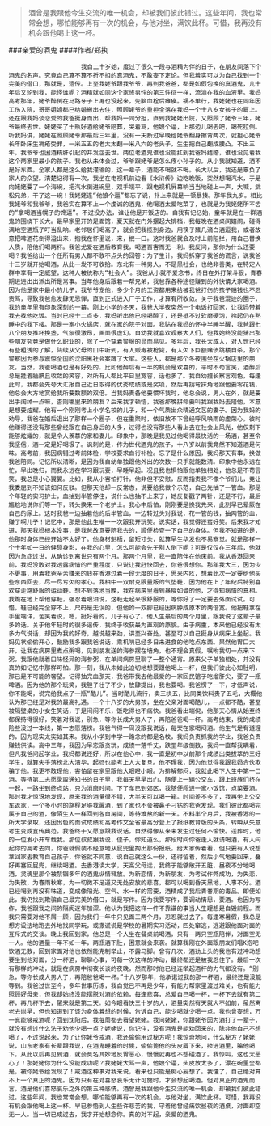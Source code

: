 > 酒曾是我跟他今生交流的唯一机会，却被我们彼此错过。这些年间，我也常常会想，哪怕能够再有一次的机会，与他对坐，满饮此杯。可惜，我再没有机会跟他喝上这一杯。

###亲爱的酒鬼
####作者/郑执

						我自二十岁始，度过了很久一段与酒精为伴的日子，在朋友间落下个酒鬼的名声。究竟自己算不算不折不扣的真酒鬼，不敢妄下定论。但我着实可以为自己找到一个完美的借口，那就是，遗传。上至我姥爷跟我爷爷，再到我爸爸，都是如假包换的真酒鬼，几十年后又轮到我，能怪谁呢？酒精就如同这个家族男性的第三性征一样，流淌在我的血液里。我妈高考那年，姥爷醉倒在马路牙子上再也没起来，先脑血栓后瘫痪。祸不单行，我姥姥也在同年因工伤入院，哥哥姐姐都已结婚搬出去住，照顾姥爷的重担全落在我妈一个十八岁女孩子的肩上。还在跟我妈谈恋爱的我爸挺身而出，帮我妈一同分担，直到我姥姥出院，又照顾了姥爷三年，姥爷最终去世。姥姥买了十瓶好酒给姥爷陪葬，哭着骂，他娘个逼，上那边儿喝去吧，喝死拉倒。听我妈讲，姥姥在照顾姥爷那最后三年里，没有一天断过早晚给姥爷翻身擦背两次，就担心姥爷长年卧床生褥疮受罪，一米五五的老太太翻一米八六的老头子，生生把自己翻成腰凸。不出三年，我爷爷也因酒精肝引起的并发症去世。两位老酒鬼谁也没能扛到我爸妈结婚，谁也没见着我这个两家里最小的孩子。我也从未体会过，爷爷跟姥爷是怎么疼小孙子的。从小我就知道，酒不是好东西。全家人都是这么给我灌输的，这一辈子，酒能不喝就不喝。长大以后，我还是辜负了家人的众望。清楚记得有一次，我坐在电视机前边看《水浒传》边吃晚饭，突然想喝汽水，于是向姥姥要了一个海碗，把汽水倒进碗里，双手端平，跟电视机屏幕响当当地碰上一声，大喊，武松兄弟，干了这一碗！我姥姥连“他娘个逼”都忘了说，扑上来就是一顿暴揍。那年我九岁。相比我姥爷和我爷爷，我爸实在算不上一个虔诚的酒鬼，他喝酒太爱吃菜了，也就是为我姥姥所不齿的“拿喝酒当幌子的馋逼”。不过没办法，谁让他是开饭店的。自我有记忆始，童年就是在一群酒鬼的围绕下长大。最早家里开的是面馆，夏天就在门外摆起大排档，我每晚在酒桌间嬉闹，碰得满地空酒瓶子叮当乱响。老邻居们喝高了，就会把我揽到身边，用筷子蘸几滴白酒逗我，或者故意把啤酒花倒得溢出来，抱我在怀里说，来，抿一口。这时我爸就会及时上前阻拦，用自己替换人质，陪他们喝两杯。我爸尤爱在酒后教育我，喝酒百害而无一利。我反问，那你为什么还要喝？我爸给出一个任所有男人都不敢不点头的回答：为了生计。我妈拆穿了我爸的谎言，说我爸十三岁就开始喝酒，从此一发不可收拾。东北有一种男人，不是黑社会，也绝非善类，在特定人群中享有一定威望，这种人被统称为“社会人”。我爸从小就不爱念书，终日在外打架斗狠，青春期进进出出派出所是常事。当年他身后跟着一帮兄弟，我爸靠各种途径赚到的外快请大家喝酒。因为他是家中最小的儿子，我爷爷宠他，多少个月的工资都用来给被我爸打伤的孩子赔钱也不忍责骂，导致我爸愈发肆无忌惮，直到正式进入厂子工作，才算有所收敛。关于我爸混迹的圈子，我的童年里有印象深刻的一幕。刚上小学的冬天，我爸大半夜突然一个电话打回家，让我妈带着我去找他吃饭。当时已经十二点多，我妈听出他已经喝醉了，还是抵不过软磨硬泡，拎起仍在熟睡中的我下楼。那是一家小火锅店，就在家的院子对面。我贴在我妈的怀中半睡半醒，我爸跟七八个朋友推杯换盏，气氛很激昂，画面很虚幻。自幼我就喜欢观察大人们，但我始终没能猜出那些朋友究竟是做什么职业的，除了一个穿着警服的显而易见。多年后，我长大成人，对人世已经有些粗浅的了解，陆续从父母的口中听到，有人贩毒被枪毙，有人欠下巨额赌债跳楼自杀，那个警察因为参与震惊全国的沈阳黑社会案蹲了大牢。这些人，都是那个冬夜围坐在火锅店里的朋友。当然，我爸喝酒也是有好处的。比如他醉后有一半的机会是欢喜的，平时不苟言笑，酒醉后总是挂着腼腆且收敛的笑容，对所有人都比平日里宽容，话也多了。我自幼擅长察言观色，每逢此时，我都会先夸大汇报自己近日取得的优秀成绩或是奖项，然后再拐弯抹角地跟他要零花钱，他总会大方地赏给我所要数额的双倍。当我妈责备他要惯坏我时，他总会说，男人在外，就是要出手阔绰一点嘛，否则哪里来的朋友？后来我才顿悟，我爸那晚拼命要叫我跟我妈去陪他，本意是想要炫耀。他有一个刚刚考上小学名校的儿子，和一个气质出众精通文艺的妻子。因为我妈的劝导，我爸在婚后退出了那样一个圈子，但在重聚时，依旧放不下曾经呼风唤雨的虚荣心。彼时他赚得还没有那些曾经跟在自己身后的人多，过得也没有那些人看上去在社会上风光，他仅剩下能够炫耀的，就是令人羡慕的家和妻儿。印象中，那晚是我见过他喝得最快活的一场酒，甚至令我坚信，酒一定是好喝极了。讽刺的是，作为世代酒鬼的孩子，十八岁以前我竟然不知道酒是何味。高考前，我因病错过考前体检，学校要求自行补检。忘了是什么原因，我妈那天有事，换做我爸陪同。记忆所以清晰，是因为我自幼单独跟他外出的次数一只手就能数清。印象中他永远在忙，早出晚归，而我永远在学习跟玩耍，早睡早起。况且我也惧怕跟他单独相处，他总是不苟言笑，我总是小心翼翼。比如，我从小害怕打针，他非但不安慰，反而指责我不像个爷们儿，竟让我委屈到不知该如何反驳。但那天他却一反常态，说要给我做个示范，自己先抽了一管血。那是个年轻的实习护士，血抽到半管停住，说什么也抽不上来了，她反复戳了两针，还是不行，最后尴尬地说你们等一下，转头换来一个老护士。我心中后怕，刚刚要是换我先来，此刻早已晕厥在自己的尿上。这时我爸一边抽着他的后半管血，一边转过头对我说，花一管的钱，抽两管的血，赚了啊儿子！记忆中，那是他此生唯一一次跟我开玩笑。说实话，我觉得还蛮好笑。后来我才知道，那天我妈根本没事，是我爸故意要陪我去的，顺便检查一下自己的身体。但我不知道的是，他那时身体已经开始不太好了。他身材魁梧，留短寸头，就算早生华发也不易察觉。就是那样一个十年如一日的健硕身影，在我的心里，怎么可能会先于别人倒下呢？可是仅仅在三年后，他就因为急症过世，从确诊到离世只有两个月。那两个月里，我一直陪伴在他床前。我从香港回来前，我妈没敢对我透露病情的严重程度，只说让我赶快回去，你爸很想你。那年我大三，因为少不更事，用着我爸辛苦赚来的钱在香港过着一段无度的日子，思来内疚，想着此次一定要给他买些东西回去，尽一尽亏欠的孝心。我相中一双耐克限量版的气垫鞋，因为他在上了年纪后特别喜欢穿走路舒服的运动鞋。想不到落地当晚，我在病房里看到暴瘦如骨的他，才得知病情的真相。我跪在地上帮他穿鞋，强忍着眼泪说，这鞋走起来很舒服的，等你好了一定要去外面试试。可惜，鞋已经完全穿不上，尺码是无误的，但他的一双脚已经因病肿成原本的两倍宽。他把鞋拿在手里端详，苦笑着说，嗯，挺好看的，儿子有心了。他人生最后的两个月里，跟我说了这辈子最多的话。关于他年轻时的很多谣传，我终于收获最为直观的原貌。由于病重，本来他已经没有太多力气说话，却因为我的好奇，越说越来劲，讲至兴奋处，甚至可以自己挺身从病床上坐起。我妈见状偷偷开心，鼓励我多跟我爸说话，乘机哄已经多日未进食的他吃点东西。果然他胃口大开，让我在病房里煮点粥喝，见到朋友送的海参摆在墙角，也不理会真假，嘱咐我切一点来下粥。我跟他就着口味怪异的海参粥，在单间病房里聊了一整个通宵。原来父子单独相处，并没有真的如记忆中那样可怕。那一刻，我从未如此迫切地想要跟他喝上一杯，但我们彼此心知肚明，那已是不可能的奢望。记得抽完血那天，我爸带我去他最爱的一家回民馆子吃熘肝尖，要了一瓶啤酒。因为他的那个玩笑，我胆子壮了不少，放肆提出，我也要喝。我爸愣了一下，才低声说，你不能喝，说完给我点了一瓶“酷儿”。当时酷儿流行，卖三块五，比同类饮料贵了五毛，大概他认为那已经是对我的最高礼遇。一个十八岁的大男孩，坐在父亲对面喝酷儿，一点都不酷，甚至被隔壁桌的小女生笑话，于是闷闷不乐，饭吃得也不痛快。我爸看出端倪，他那天心情从始至终都保持得很好，笑着对我说，别急，等你长成大男人了，再陪爸爸喝一杯。高考结束，我的成绩险些没过一本线，第一志愿落榜。我爸气得一周没跟我说话，每天在家喝闷酒。他生气是有道理的，因为现实太突如其来。我从小学到中学一路念的都是名校，我妈负责抓我的学业，我爸负责赚钱供读。高中三年，我因为早恋跟贪玩，成绩一落千丈，跌至年级倒数，我妈一直帮我瞒着，但凡我爸问起学业，我妈都说还好，所以在他心中，我一直是初中以前那个成绩出类拔萃的三好学生，就算失手落榜北大清华，起码也能考上人大复旦。他不理我，因为他觉得我跟我妈合伙欺骗了他。我更不敢理他，害怕留在家里跟他大眼瞪小眼。为排解郁闷，我就此喝下人生中第一口酒。等待第二志愿录取通知书的日子里，我每天早早出门，随便上一辆公交车，跟上班族们挤在一起，一路坐到终点站，只为消磨时间。下了车已到郊区，我随便闯进一家小饭馆，点菜要酒。那时我才惊讶地发现，原来我的酒量很不错，大半天可以喝一箱。时间差不多了，我再坐上公交车返家，一个多小时的路程足够我醒酒，到了家也不会被鼻子刁钻的我爸发现。我们彼此都喝完属于自己的酒，像陌生人一样回到各自房间，等待难熬的新一天。不料半个月后，我被香港的一所大学录取，还因出色的面试成绩和高考作文全省最高分登上了报纸教育版的头条，转瞬从失意考生变成宣传典范。我爸终于又愿意跟我说话，自然得像从来未发生过任何不愉快。送葬时，他的一位发小开车载我。那位叔叔跟我说，侄子，你知道么，那段时间你爸逢人就请喝酒，有人问起你的高考去向，你爸就假装不经意地从屁兜里掏出那份报纸，给大家传着看，但只要有人说想拿回家去教育自己孩子，你爸就不同意，说自己就这么一份，还得留着，然后小气地要回来，叠好再塞回屁兜，继续喝酒。去香港读大学，天高父母远，我终于能够敞开五脏，昼夜不分地喝酒，灵魂里那个被禁锢多年的酒鬼纵情释放。为新恋情，为新朋友，为考试作弊成功，为失恋，为失散，为春雨秋寒，为一切微不足道又无处安放的悲喜，都可以喝到昏天黑地，人事不分。酒已经喝到再没有味道，变成像阳光、空气、水一样的需要，酒精成了我后青春期的毒品。即便如此，我仍找到欺骗自己最完美的借口，就是写作。因为我要写作，要调动情思，要酒。也因为写作，我爸跟我之间的隔阂逐年加深。他认为我把这样一件不靠谱的事当人生理想是自毁前程。而我只需要对他不屑一顾，因为我们一年中只见面三两个月，忍忍就过去了。每逢寒暑假，我总是想方设法地跑去外地找同学玩，或撒谎说是学校的暑期实习活动，四处窜逃，逃避跟他面对面的互斥式的交谈。晚上我回到家，他总是一个人坐在餐桌前喝酒，只有一两只空瓶陪伴，对面空无一人。他的酒量一年不如一年，两瓶酒下肚，困意就会来袭。就算我刚在外面跟朋友们唱K泡吧饮酒无数，回到家面对他也依然能克制举止，不露马脚。曾有几次，酒劲上头的我也有过冲动想要坐到他对面，分一杯酒，聊聊心事，可每一次这样的冲动，最终都还是被我忍住了。最后一次有那样的冲动，就是在病房中彻夜长谈的夜晚，然而那时他已经连举起酒杯的力气都没有。“别急，等你长成大男人了，再陪爸爸喝一杯。”十八岁那年，他承诺过我的那一杯酒，最终还是没能等到。我爸过世至今，多年世事历练，我自觉已不再是少年，有能力帮家里渡过难关，也有能力照顾好母亲，但我却始终没能摆脱对酒的依赖，每逢悲喜，总爱自己喝一杯，一杯下去就有第二杯，再几杯下去，醒来就是第二天。如今眼看快三十岁的人，酒量突然有天就大不如前，虽然离老去尚早，但也知道到了该为身体着想的时候，告诉自己，能少喝就少喝一点。我也曾妄想，万一真能够戒酒呢？回到沈阳后，我每周都去看望姥姥。我问姥姥，你跟姥爷因为酒打了一辈子，就没有想过什么法子劝他少喝一点？姥姥说，你记住，没有酒鬼是能劝回来的，除非他自己不想喝了，不过说起来，为了让你姥爷戒酒，我还偷偷用过秘方呢！我惊奇地问，什么秘方？姥姥说，山东老家有长辈跟我说，在酒鬼睡着的时候，偷偷篦他的头皮屑下来，掺进酒里，骗他喝下，从此以后再见到酒，就会莫名其妙地反胃恶心，慢慢就再也不想碰酒了。我惊叫，这也太恶心了！那姥姥你为什么没能成功呢？我姥姥大骂一声，他娘个逼，头皮放太多了，漂在碗里全都是，被你姥爷给发现了！戒酒这种事对我来说，看来也只能是痴心妄想了。我懂了，自己绝对算不上一个真正的酒鬼。因为只有在对喜怒哀乐无计可施时，才会想起喝酒。但对真正的酒鬼而言，酒是他们喜怒哀乐之外的第五种感情。酒曾是我跟他今生交流的唯一机会，却被我们彼此错过。这些年间，我也常常会想，哪怕能够再有一次的机会，与他对坐，满饮此杯。可惜，我再没有机会跟他喝上这一杯。早已参悟到人生些许悲苦的我，守着他曾经痛饮昼夜的酒桌，对面却空无一人。当一切已成过去，我才开始想念你。真的对不起，亲爱的酒鬼。			  		